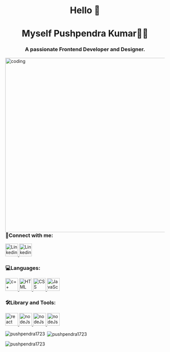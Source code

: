 
<h1 align="center">Hello 👋</h1>
<h1 align="center">Myself Pushpendra Kumar🧑‍💻</h1>
<h3 align="center">A passionate Frontend Developer and Designer.</h3>

<img align="right" alt="coding" width="550" src="https://mir-s3-cdn-cf.behance.net/project_modules/max_1200/06f21a161921919.63cd7887d0a70.gif">




<h3 align="left">🤝Connect with me:</h3>
<p align="left">
  <a href="https://www.linkedin.com/in/pushpendra-kumar-215378204/" target="_blank" rel="noreferrer">
    <img src="https://www.vectorlogo.zone/logos/linkedin/linkedin-tile.svg" alt="Linkedin" width="40" height="40"/> </a> 
    <a href="pushpendrakumargkp@gmail.com" target="_blank" rel="noreferrer">
    <img src="https://cdn.worldvectorlogo.com/logos/official-gmail-icon-2020-.svg" alt="Linkedin" width="40" height="40"/> </a> 
</p>
<h3 align="left">💻Languages:</h3>
<p align="left">
    <a href="https://www.w3schools.com/cpp/cpp_intro.asp" target="_blank" rel="noreferrer">
    <img src="https://cdn.worldvectorlogo.com/logos/c.svg" alt="c++" width="40" height="40"/> </a> 
      <a href="https://www.w3schools.com/html/" target="_blank" rel="noreferrer">
    <img src="https://cdn.worldvectorlogo.com/logos/html-1.svg" alt="HTML" width="40" height="40"/> </a> 

  <a href="https://www.w3schools.com/css/" target="_blank" rel="noreferrer">
    <img src="https://cdn.worldvectorlogo.com/logos/css-3.svg" alt="CSS" width="40" height="40"/> </a> 
    <a href="https://www.w3schools.com/js/" target="_blank" rel="noreferrer">
    <img src="https://cdn.worldvectorlogo.com/logos/javascript-1.svg" alt="JavaScript" width="40" height="40"/> </a> 

  


  

  
</p>
<h3 align="left">🛠️Library and Tools:</h3>
<p align="left"> 
      <a href="https://react.dev/" target="_blank" rel="noreferrer">
    <img src="https://www.vectorlogo.zone/logos/reactjs/reactjs-icon.svg" alt="react" width="40" height="40"/> </a> 
    <a href="https://nodejs.org/en" target="_blank" rel="noreferrer">
    <img src="https://cdn.worldvectorlogo.com/logos/nodejs-1.svg" alt="nodeJs" width="40" height="40"/> </a> 
        <a href="https://git-scm.com/" target="_blank" rel="noreferrer">
    <img src="https://cdn.worldvectorlogo.com/logos/git-icon.svg" alt="nodeJs" width="40" height="40"/> </a> 
            <a href="https://www.mongodb.com/cloud/atlas/lp/try4?utm_content=rlsavisitor&utm_source=google&utm_campaign=search_gs_pl_evergreen_atlas_core_retarget-brand_gic-null_apac-all_ps-all_desktop_eng_lead&utm_term=mongodb&utm_medium=cpc_paid_search&utm_ad=e&utm_ad_campaign_id=14412646476&adgroup=131761130812&cq_cmp=14412646476&gad=1&gclid=CjwKCAjwo9unBhBTEiwAipC110c4Ic4Ce193HeMuZhOOGFinJQWYlArPhI2oI-oEBf3jnuZMNVdb7BoCy4EQAvD_BwE" target="_blank" rel="noreferrer">
    <img src="https://cdn.worldvectorlogo.com/logos/mongodb-icon-1.svg" alt="nodeJs" width="40" height="40"/> </a> 
    

    

<p><img align="left" src="https://github-readme-stats.vercel.app/api/top-langs?username=pushpendra1723&show_icons=true&locale=en&layout=compact" alt="pushpendra1723" /></p>

<p>&nbsp;<img align="center" src="https://github-readme-stats.vercel.app/api?username=pushpendra1723&show_icons=true&locale=en" alt="pushpendra1723" /></p>

<p><img align="center" src="https://github-readme-streak-stats.herokuapp.com/?user=pushpendra1723&" alt="pushpendra1723" /></p>
